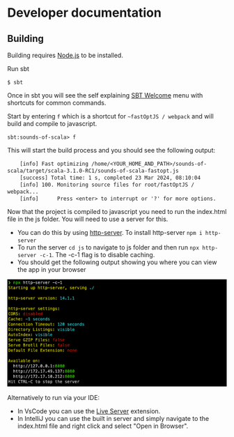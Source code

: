 # Developer documentation


## Building


Building requires [Node.js](https://nodejs.org/en/) to be installed. 

Run sbt

    $ sbt

Once in sbt you will see the self explaining [SBT Welcome](https://github.com/reibitto/sbt-welcome) menu with shortcuts for common commands. 

Start by entering ```f``` which is a shortcut for ```~fastOptJS / webpack``` and will build and compile to javascript.

    sbt:sounds-of-scala> f

This will start the build process and you should see the following output:
    
        [info] Fast optimizing /home/<YOUR_HOME_AND_PATH>/sounds-of-scala/target/scala-3.1.0-RC1/sounds-of-scala-fastopt.js
        [success] Total time: 1 s, completed 23 Mar 2024, 08:10:04
        [info] 100. Monitoring source files for root/fastOptJS / webpack...
        [info]      Press <enter> to interrupt or '?' for more options.

Now that the project is compiled to javascript you need to run the index.html file in the js folder. You will need to use a server for this.

- You can do this by using [http-server](https://www.npmjs.com/package/http-server). To install http-server ```npm i http-server``` 
- To run the server ```cd js``` to navigate to js folder and then run ```npx http-server -c-1```. The -c-1 flag is to disable caching.
- You should get the following output showing you where you can view the app in your browser

![img.png](img.png)

Alternatively to run via your IDE:
- In VsCode you can use the [Live Server](https://marketplace.visualstudio.com/items?itemName=ritwickdey.LiveServer) extension.
- In IntelliJ you can use the built in server and simply navigate to the index.html file and right click and select "Open in Browser".
